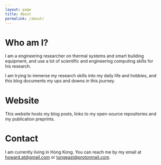 ```yaml
---
layout: page
title: About
permalink: /about/
---
```


# Who am I?

I am a engineering researcher on thermal systems and smart building equipment, and use a lot of scientific and engineering computing skills for his research.

I am trying to immerse my research skills into my daily life and hobbies, and this blog documents my ups and downs in this journey.

# Website

This website hosts my blog posts, links to my open-source repositories and my publication preprints.

# Contact

I am currently living in Hong Kong. You can reach me by my email at <howard.at@gmail.com> or <tungeast@protonmail.com>.

